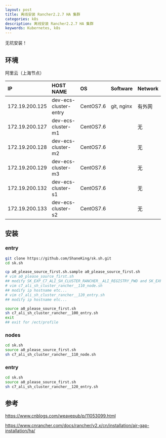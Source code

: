```yaml
---
layout: post
title: 离线安装 Rancher2.2.7 HA 集群
categories: k8s
description: 离线安装 Rancher2.2.7 HA 集群
keywords: Kubernetes, k8s
---
```



无坑安装！

## 环境
阿里云（上海节点）

| IP             | HOST NAME             | OS        | Software    | Network |
| :------------- | :-------------------- | :-------- | :---------- | :------ |
| 172.19.200.125 | dev-ecs-cluster-entry | CentOS7.6 | git, nginx  | 有外网   |
| 172.19.200.127 | dev-ecs-cluster-m1    | CentOS7.6 |             | 无      |  
| 172.19.200.128 | dev-ecs-cluster-m2    | CentOS7.6 |             | 无      |  
| 172.19.200.129 | dev-ecs-cluster-m3    | CentOS7.6 |             | 无      |  
| 172.19.200.132 | dev-ecs-cluster-s1    | CentOS7.6 |             | 无      |  
| 172.19.200.133 | dev-ecs-cluster-s2    | CentOS7.6 |             | 无      |  

## 安装
### entry
```bash
git clone https://github.com/ShaneKing/sk.sh.git
cd sk.sh

cp a0_please_source_first.sh.sample a0_please_source_first.sh
# vim a0_please_source_first.sh 
## modify SK_EXP_C7_ALI_SH_CLUSTER_RANCHER__ALI_REGISTRY_PWD and SK_EXP_C7_ALI_SH_CLUSTER_RANCHER__RANCHER_USR_PWD
# vim c7_ali_sh_cluster_rancher__110_node.sh
## modify ip hostname etc...
# vim c7_ali_sh_cluster_rancher__120_entry.sh
## modify ip hostname etc...

source a0_please_source_first.sh
sh c7_ali_sh_cluster_rancher__100_entry.sh
exit
## exit for /ect/profile

```
### nodes
```bash
cd sk.sh
source a0_please_source_first.sh
sh c7_ali_sh_cluster_rancher__110_node.sh

```
### entry
```bash
cd sk.sh
source a0_please_source_first.sh
sh c7_ali_sh_cluster_rancher__120_entry.sh

```

## 参考

<https://www.cnblogs.com/weavepub/p/11053099.html>

<https://www.cnrancher.com/docs/rancher/v2.x/cn/installation/air-gap-installation/ha/>

